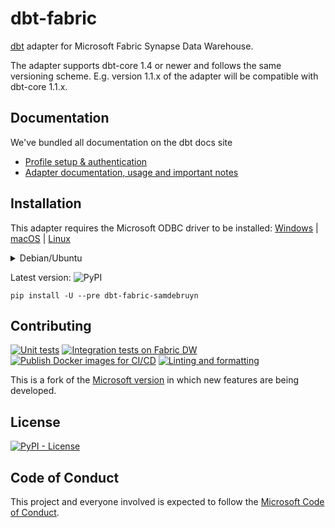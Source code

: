 # dbt-fabric

[dbt](https://www.getdbt.com) adapter for Microsoft Fabric Synapse Data Warehouse.

The adapter supports dbt-core 1.4 or newer and follows the same versioning scheme.
E.g. version 1.1.x of the adapter will be compatible with dbt-core 1.1.x.

## Documentation

We've bundled all documentation on the dbt docs site
* [Profile setup & authentication](https://docs.getdbt.com/docs/core/connect-data-platform/fabric-setup)
* [Adapter documentation, usage and important notes](https://docs.getdbt.com/reference/resource-configs/fabric-configs)

## Installation

This adapter requires the Microsoft ODBC driver to be installed:
[Windows](https://docs.microsoft.com/nl-be/sql/connect/odbc/download-odbc-driver-for-sql-server?view=sql-server-ver16#download-for-windows) |
[macOS](https://docs.microsoft.com/nl-be/sql/connect/odbc/linux-mac/install-microsoft-odbc-driver-sql-server-macos?view=sql-server-ver16) |
[Linux](https://docs.microsoft.com/nl-be/sql/connect/odbc/linux-mac/installing-the-microsoft-odbc-driver-for-sql-server?view=sql-server-ver16)

<details><summary>Debian/Ubuntu</summary>
<p>

Make sure to install the ODBC headers as well as the driver linked above:

```shell
sudo apt-get install -y unixodbc-dev
```

</p>
</details>

Latest version: ![PyPI](https://img.shields.io/pypi/v/dbt-fabric-samdebruyn?label=latest&logo=pypi)

```shell
pip install -U --pre dbt-fabric-samdebruyn
```

## Contributing

[![Unit tests](https://github.com/sdebruyn/dbt-fabric/actions/workflows/unit-tests.yml/badge.svg)](https://github.com/sdebruyn/dbt-fabric/actions/workflows/unit-tests.yml)
[![Integration tests on Fabric DW](https://github.com/sdebruyn/dbt-fabric/actions/workflows/integration-tests.yml/badge.svg)](https://github.com/sdebruyn/dbt-fabric/actions/workflows/integration-tests.yml)
[![Publish Docker images for CI/CD](https://github.com/sdebruyn/dbt-fabric/actions/workflows/publish-docker.yml/badge.svg)](https://github.com/sdebruyn/dbt-fabric/actions/workflows/publish-docker.yml)
[![Linting and formatting](https://github.com/sdebruyn/dbt-fabric/actions/workflows/lint-format.yml/badge.svg)](https://github.com/sdebruyn/dbt-fabric/actions/workflows/lint-format.yml)

This is a fork of the [Microsoft version](https://github.com/microsoft/dbt-fabric) in which new features are being developed.

## License

[![PyPI - License](https://img.shields.io/pypi/l/dbt-fabric-samdebruyn)](https://github.com/sdebruyn/dbt-fabric/blob/main/LICENSE)

## Code of Conduct

This project and everyone involved is expected to follow the [Microsoft Code of Conduct](https://opensource.microsoft.com/codeofconduct/).
